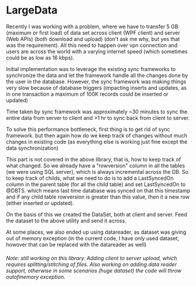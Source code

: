 # LargeData

Recently I was working with a problem, where we have to transfer 5 GB (maximum or first load) of data set across client (WPF client) and server (Web APIs) (both download and upload) (don't ask me why, but yes that was the requirement). All this need to happen over vpn connection and users are across the world with a varying internet speed (which sometimes could be as low as 16 kbps).

Initial implementation was to leverage the existing sync frameworks to synchronize the data and let the framework handle all the changes done by the user in the database. However, the sync framework was making things very slow because of database triggers (impacting inserts and updates, as in one transaction a maximum of 100K records could be inserted or updated)

Time taken by sync framework was approximately ~30 minutes to sync the entire data from server to client and  >1 hr to sync back from client to server.

To solve this performance bottleneck, first thing is to get rid of sync framework. but then again how do we keep track of changes without much changes in existing code (as everything else is working just fine except the data synchronization)

This part is not covered in the above library, that is, how to keep track of what changed.
So we already have a "rowversion" column in all the tables (we were using SQL server), which is always incremental across the DB. So to keep track of childs, what we need to do is to add a LastSyncedOn column in the parent table (for all the child table) and set LastSyncedOn to @DBTS. which means last time database was synced on that this timestamp and if any child table rowversion is greater than this value, then it a new row (either inserted or updated).

On the basis of this we created the DataSet, both at client and server. Feed the dataset to the above utility and send it across.

At some places, we also ended up using datareader, as dataset was giving out of memory exception (in the current code, I have only used dataset, howover that can be replaced with the datareader as well)

###### Note: still working on this library. Adding client to server upload, which requires splitting/stitching of files. Also working on adding data reader support, otherwise in some scenarios (huge dataset) the code will throw outofmemory exception.
